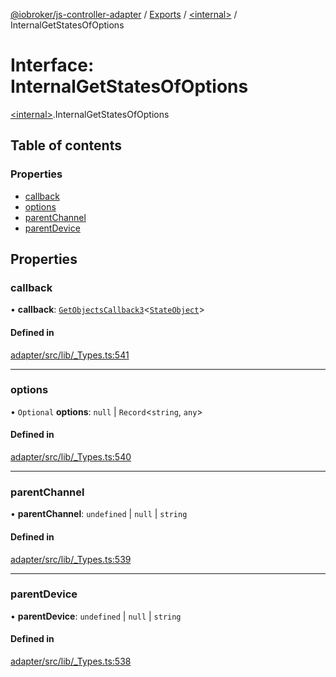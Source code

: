 [@iobroker/js-controller-adapter](../README.md) / [Exports](../modules.md) / [\<internal\>](../modules/internal_.md) / InternalGetStatesOfOptions

# Interface: InternalGetStatesOfOptions

[\<internal\>](../modules/internal_.md).InternalGetStatesOfOptions

## Table of contents

### Properties

- [callback](internal_.InternalGetStatesOfOptions.md#callback)
- [options](internal_.InternalGetStatesOfOptions.md#options)
- [parentChannel](internal_.InternalGetStatesOfOptions.md#parentchannel)
- [parentDevice](internal_.InternalGetStatesOfOptions.md#parentdevice)

## Properties

### callback

• **callback**: [`GetObjectsCallback3`](../modules/internal_.md#getobjectscallback3)\<[`StateObject`](internal_.StateObject.md)\>

#### Defined in

[adapter/src/lib/_Types.ts:541](https://github.com/ioBroker/ioBroker.js-controller/blob/5f45bcb2855730898c2abe049b073f40236989a4/packages/adapter/src/lib/_Types.ts#L541)

___

### options

• `Optional` **options**: ``null`` \| `Record`\<`string`, `any`\>

#### Defined in

[adapter/src/lib/_Types.ts:540](https://github.com/ioBroker/ioBroker.js-controller/blob/5f45bcb2855730898c2abe049b073f40236989a4/packages/adapter/src/lib/_Types.ts#L540)

___

### parentChannel

• **parentChannel**: `undefined` \| ``null`` \| `string`

#### Defined in

[adapter/src/lib/_Types.ts:539](https://github.com/ioBroker/ioBroker.js-controller/blob/5f45bcb2855730898c2abe049b073f40236989a4/packages/adapter/src/lib/_Types.ts#L539)

___

### parentDevice

• **parentDevice**: `undefined` \| ``null`` \| `string`

#### Defined in

[adapter/src/lib/_Types.ts:538](https://github.com/ioBroker/ioBroker.js-controller/blob/5f45bcb2855730898c2abe049b073f40236989a4/packages/adapter/src/lib/_Types.ts#L538)
